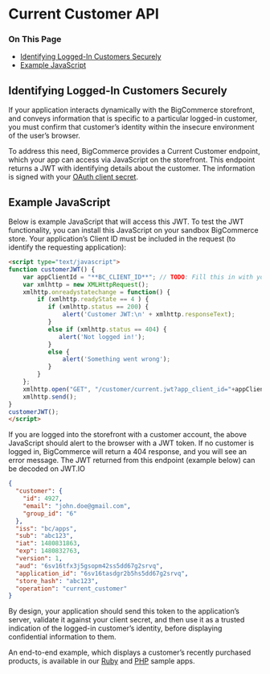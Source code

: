 <h1> Current Customer API </h1>
<div class="otp" id="no-index">
	<h3> On This Page </h3>
	<ul>
		<li><a href="#current-customer_identifying-logged-in-customers">Identifying Logged-In Customers Securely</a></li>
    <li><a href="#current-customer_logged-in-customers-javascript">Example JavaScript</a></li>
	</ul>
</div>

<a href='#current-customer_identifying-logged-in-customers' aria-hidden='true' class='block-anchor'  id='current-customer_identifying-logged-in-customers'></a>

## Identifying Logged-In Customers Securely

If your application interacts dynamically with the BigCommerce storefront, and conveys information that is specific to a particular logged-in customer, you must confirm that customer’s identity within the insecure environment of the user’s browser.

To address this need, BigCommerce provides a Current Customer endpoint, which your app can access via JavaScript on the storefront. This endpoint returns a JWT with identifying details about the customer. The information is signed with your [OAuth client secret](/api-docs/getting-started/basics/authentication#authentication_client-id-secret).

<a href='#current-customer_logged-in-customers-javascript' aria-hidden='true' class='block-anchor'  id='current-customer_logged-in-customers-javascript'></a>

## Example JavaScript

Below is example JavaScript that will access this JWT. To test the JWT functionality, you can install this JavaScript on your sandbox BigCommerce store. Your application’s Client ID must be included in the request (to identify the requesting application):

<a href='#identify-customers-script' aria-hidden='true' class='block-anchor'  id='identify-customers-script'></a>

<!--
title: "Identify Logged In Customers"
subtitle: ""
lineNumbers: true
-->

```html
<script type="text/javascript">
function customerJWT() {  
    var appClientId = "**BC_CLIENT_ID**"; // TODO: Fill this in with your app's client ID
    var xmlhttp = new XMLHttpRequest();
    xmlhttp.onreadystatechange = function() {
        if (xmlhttp.readyState == 4 ) {
           if (xmlhttp.status == 200) {
               alert('Customer JWT:\n' + xmlhttp.responseText);
           }
           else if (xmlhttp.status == 404) {
              alert('Not logged in!');
           }
           else {
               alert('Something went wrong');
           }
        }
    };
    xmlhttp.open("GET", "/customer/current.jwt?app_client_id="+appClientId, true);
    xmlhttp.send();
}
customerJWT();
</script>

```

If you are logged into the storefront with a customer account, the above JavaScript should alert to the browser with a JWT token. If no customer is logged in, BigCommerce will return a 404 response, and you will see an error message. The JWT returned from this endpoint (example below) can be decoded on JWT.IO

<a href='#logged-in-customer-response' aria-hidden='true' class='block-anchor'  id='logged-in-customer-response'></a>

<!--
title: "Logged in Customers Response"
subtitle: ""
lineNumbers: true
-->

```json
{
  "customer": {
    "id": 4927,
    "email": "john.doe@gmail.com",
    "group_id": "6"
  },
  "iss": "bc/apps",
  "sub": "abc123",
  "iat": 1480831863,
  "exp": 1480832763,
  "version": 1,
  "aud": "6sv16tfx3j5gsopm42ss5dd67g2srvq",
  "application_id": "6sv16tasdgr2b5hs5dd67g2srvq",
  "store_hash": "abc123",
  "operation": "current_customer"
}
```

By design, your application should send this token to the application’s server, validate it against your client secret, and then use it as a trusted indication of the logged-in customer’s identity, before displaying confidential information to them. 

An end-to-end example, which displays a customer’s recently purchased products, is available in our [Ruby](https://github.com/bigcommerce/hello-world-app-ruby-sinatra/) and [PHP](https://github.com/bigcommerce/hello-world-app-php-silex/) sample apps.

